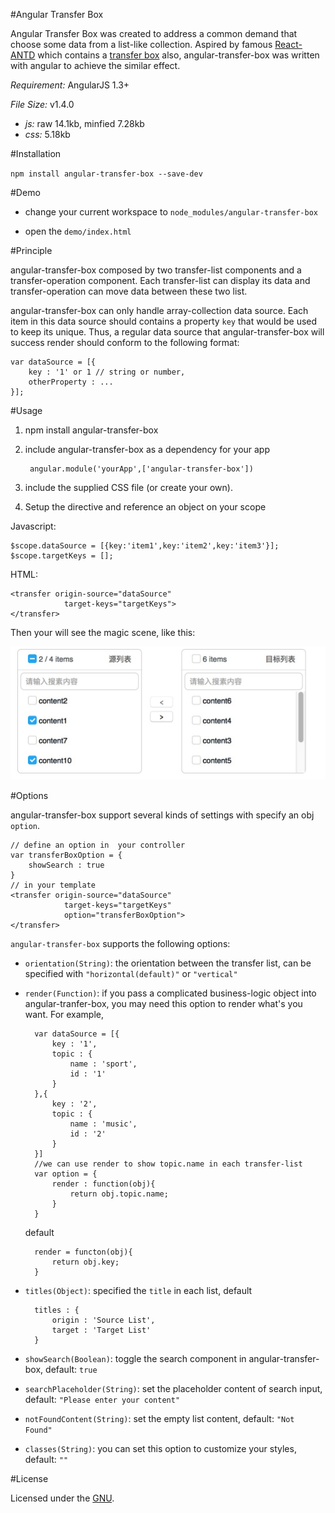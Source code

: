 #Angular Transfer Box

Angular Transfer Box was created to address a common demand that choose some data from a list-like collection. Aspired by famous [React-ANTD](https://ant.design/docs/react/introduce 'antd-docs') which contains a [transfer box](https://ant.design/components/transfer/) also, angular-transfer-box was written with angular to achieve the similar effect.

*Requirement:* AngularJS 1.3+

*File Size:* v1.4.0

* *js:* raw 14.1kb, minfied 7.28kb
* *css:* 5.18kb

#Installation

`npm install angular-transfer-box --save-dev`

#Demo

* change your current workspace to `node_modules/angular-transfer-box`

* open the `demo/index.html`

#Principle

angular-transfer-box composed by two transfer-list components and a transfer-operation component. Each transfer-list can display its data and transfer-operation can move data between these two list.

angular-transfer-box can only handle array-collection data source. Each item in this data source should contains a property `key` that would be used to keep its unique. Thus, a regular data source that angular-transfer-box will success render should conform to the following format:

	var dataSource = [{
		key : '1' or 1 // string or number,
		otherProperty : ...
	}];


#Usage

1. npm install angular-transfer-box 

2. include angular-transfer-box as a dependency for your app

		angular.module('yourApp',['angular-transfer-box'])
	
3. include the supplied CSS file (or create your own).

4.	Setup the directive and reference an object on your scope

Javascript:

	$scope.dataSource = [{key:'item1',key:'item2',key:'item3'}];
	$scope.targetKeys = [];
	
HTML:

	<transfer origin-source="dataSource"
				target-keys="targetKeys">
	</transfer>
				
Then your will see the magic scene, like this:

![demo.png](https://github.com/sudazx/zero-public-image/blob/master/angular-transfer-box-demo.png?raw=true)

#Options

angular-transfer-box support several kinds of settings with specify an obj `option`.

	// define an option in  your controller
	var transferBoxOption = {
		showSearch : true
	}
	// in your template
	<transfer origin-source="dataSource"
				target-keys="targetKeys"
				option="transferBoxOption">
	</transfer>
		

`angular-transfer-box` supports the following options:

* `orientation(String)`: the orientation between the transfer list, can be specified with `"horizontal(default)"` or `"vertical"`
* `render(Function)`: if you pass a complicated business-logic object into angular-tranfer-box, you may need this option to render what's you want. For example,

		var dataSource = [{
			key : '1',
			topic : {
				name : 'sport',
				id : '1'
			}
		},{
			key : '2',
			topic : {
				name : 'music',
				id : '2'
			}
		}]
		//we can use render to show topic.name in each transfer-list
		var option = {
			render : function(obj){
				return obj.topic.name;
			}	
		}	
		
	default

		render = functon(obj){
			return obj.key;
		}
* `titles(Object)`: specified the `title` in each list, default

		titles : {
			origin : 'Source List',
			target : 'Target List'
		}
* `showSearch(Boolean)`: toggle the search component in angular-transfer-box, default: `true`
* `searchPlaceholder(String)`: set the placeholder content of search input, default: `"Please enter your content"`
* `notFoundContent(String)`: set the empty list content, default: `"Not Found"`
* `classes(String)`: you can set this option to customize your styles, default: `""` 
	


#License

Licensed under the [GNU](http://www.gnu.org/licenses/).


 
    
